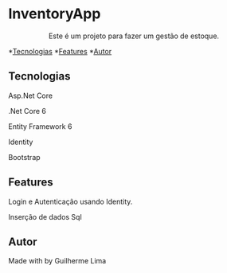 # InventoryApp
<p align="center">Este é um projeto para fazer um gestão de estoque.</p>

*[Tecnologias](#tecnologias)
*[Features](#features)
*[Autor](#autor)

## Tecnologias
<p>Asp.Net Core</p>
<p>.Net Core 6</p>
<p>Entity Framework 6</p>
<p>Identity</p>
<p>Bootstrap</p>

## Features
<p>Login e Autenticação usando Identity.</p>
<p>Inserção de dados Sql</p>

## Autor 
<p>Made with by Guilherme Lima</p>